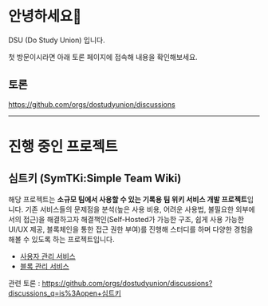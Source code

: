 # 안녕하세요👋 

DSU (Do Study Union) 입니다. 

첫 방문이시라면 아래 토론 페이지에 접속해 내용을 확인해보세요.

## 토론
https://github.com/orgs/dostudyunion/discussions

---
# 진행 중인 프로젝트
## 심트키 (SymTKi:Simple Team Wiki)
해당 프로젝트는 **소규모 팀에서 사용할 수 있는 기록용 팀 위키 서비스 개발 프로젝트**입니다. 기존 서비스들의 문제점을 분석(높은 사용 비용, 어려운 사용법, 불필요한 외부에서의 접근)을 해결하고자 해결책인(Self-Hosted가 가능한 구조, 쉽게 사용 가능한 UI/UX 제공, 블록체인을 통한 접근 권한 부여)를 진행해 스터디를 하며 다양한 경험을 해볼 수 있도록 하는 프로젝트입니다.

+ [사용자 관리 서비스]()
+ [블록 관리 서비스](https://github.com/dostudyunion/symtki-block-management-service)

관련 토론 : https://github.com/orgs/dostudyunion/discussions?discussions_q=is%3Aopen+심트키

